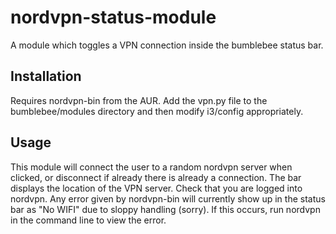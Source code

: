 # nordvpn-status-module

A module which toggles a VPN connection inside the bumblebee status bar. 

## Installation ##
Requires nordvpn-bin from the AUR. Add the vpn.py file to the bumblebee/modules directory and then modify i3/config appropriately.

## Usage ##
This module will connect the user to a random nordvpn server when clicked, or disconnect if already there is already a connection. The bar displays the location of the VPN server. Check that you are logged into nordvpn.
Any error given by nordvpn-bin will currently show up in the status bar as "No WIFI" due to sloppy handling (sorry). If this occurs, run nordvpn in the command line to view the error.
